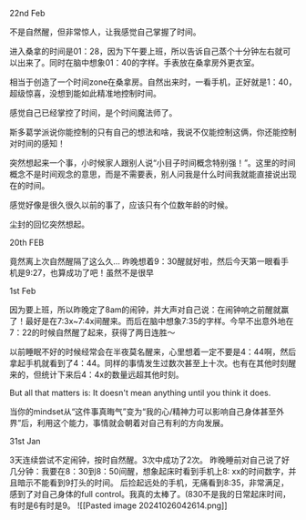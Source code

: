 22nd Feb

不是自然醒，但非常惊人，让我感觉自己掌握了时间。

进入桑拿的时间是01：28，因为下午要上班，所以告诉自己蒸个十分钟左右就可以出来了。同时在脑中想象01：40的字样。手表放在桑拿房外更衣室。

相当于创造了一个时间zone在桑拿房。自然出来时，一看手机，正好就是1：40，超级惊喜，没想到能如此精准地控制时间。

感觉自己已经掌控了时间，是个时间魔法师了。

斯多葛学派说你能控制的只有自己的想法和啥，我说不仅能控制这俩，你还能控制对时间的感知！

突然想起来一个事，小时候家人跟别人说“小目子时间概念特别强！”。这里的时间概念不是时间观念的意思，而是不需要表，别人问我是什么时间我就能直接说出现在的时间。

感觉好像是很久很久以前的事了，应该只有个位数年龄的时候。

尘封的回忆突然想起。

20th FEB

竟然离上次自然醒隔了这么久… 昨晚想着9：30醒就好啦，然后今天第一眼看手机是9:27，也算成功了吧！虽然不是很早

1st Feb

因为要上班，所以昨晚定了8am的闹钟，并大声对自己说：在闹钟响之前醒就赢了！最好是在7:3x~7:4x间醒来。而后在脑中想象7:35的字样。今早不出意外地在7：22的时候自然醒了起来，获得了两日连胜～

以前睡眠不好的时候经常会在半夜莫名醒来，心里想着一定不要是4：44啊，然后拿起手机就看到了4：44。同样的事情发生过数次甚至上十次。也有在其他时刻醒来的，但统计下来后4：4x的数量远超其他时刻。

But all that matters is: It doesn't mean anything until you think it does.

当你的mindset从“这件事真晦气”变为“我的心/精神力可以影响自己身体甚至外界”后，利用这个能力，事情就会朝着对自己有利的方向发展。

31st Jan

3天连续尝试不定闹钟，按时自然醒。3次中成功了2次。 昨晚睡前对自己说了好几分钟：我要在8：30到8：50间醒，想象起床时看到手机上8: xx的时间数字，并且暗示不能看到9打头的时间。 后捡起远处的手机，无痛看到8:35，非常满足，感到了对自己身体的full control。我真的太棒了。(830不是我的日常起床时间，有时是6有时是9。
![[Pasted image 20241026042614.png]]